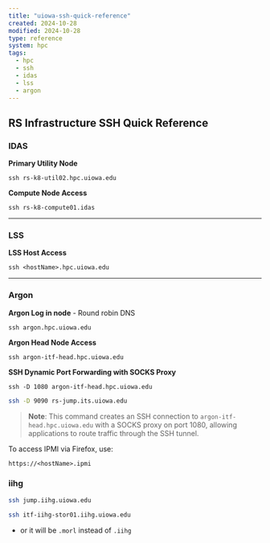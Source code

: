 ```yaml
---
title: "uiowa-ssh-quick-reference"
created: 2024-10-28
modified: 2024-10-28
type: reference
system: hpc
tags:
  - hpc
  - ssh
  - idas
  - lss
  - argon
---
```


## RS Infrastructure SSH Quick Reference

### IDAS

**Primary Utility Node**
```shell
ssh rs-k8-util02.hpc.uiowa.edu
```

**Compute Node Access**
```shell
ssh rs-k8-compute01.idas
```

---

### LSS

**LSS Host Access**
```shell
ssh <hostName>.hpc.uiowa.edu
```

---

### Argon

**Argon Log in node** - Round robin DNS
```shell
ssh argon.hpc.uiowa.edu
```

**Argon Head Node Access**
```shell
ssh argon-itf-head.hpc.uiowa.edu
```

**SSH Dynamic Port Forwarding with SOCKS Proxy**
```shell
ssh -D 1080 argon-itf-head.hpc.uiowa.edu
```

```sh
ssh -D 9090 rs-jump.its.uiowa.edu
```


> **Note**: This command creates an SSH connection to `argon-itf-head.hpc.uiowa.edu` with a SOCKS proxy on port 1080, allowing applications to route traffic through the SSH tunnel.

To access IPMI via Firefox, use:
```plaintext
https://<hostName>.ipmi
```


### iihg

```sh
ssh jump.iihg.uiowa.edu
```

```sh
ssh itf-iihg-stor01.iihg.uiowa.edu
```

- or it will be `.morl` instead of `.iihg`